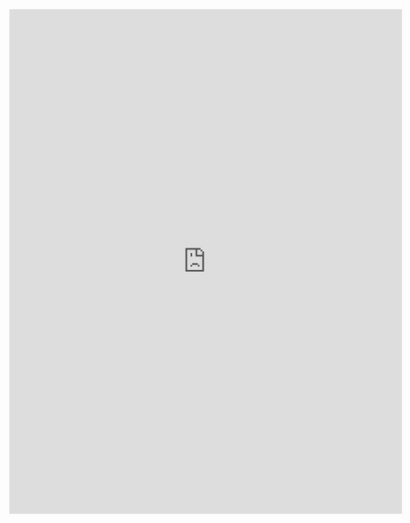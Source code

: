 <iframe src="https://docs.google.com/forms/d/e/1FAIpQLSdDVfvvbuZJaPOMEv2_CXPPSTUT82-3srhmebZQVdkvP_EYiw/viewform?embedded=true" width="700" height="900" frameborder="0" marginheight="0" marginwidth="0">Loading…</iframe>
